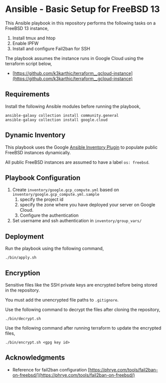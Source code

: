 # Ansible - Basic Setup for FreeBSD 13

This Ansible playbook in this repository performs the following tasks on a FreeBSD 13 instance,
1. Install tmux and htop
1. Enable IPFW
1. Install and configure Fail2ban for SSH

The playbook assumes the instance runs in Google Cloud using the terraform script below,
* [https://github.com/k3karthic/terraform__gcloud-instance](https://github.com/k3karthic/terraform__gcloud-instance)

## Requirements

Install the following Ansible modules before running the playbook,
```
ansible-galaxy collection install community.general
ansible-galaxy collection install google.cloud
```

## Dynamic Inventory

This playbook uses the Google [Ansible Inventory Plugin](https://docs.ansible.com/ansible/latest/collections/google/cloud/gcp_compute_inventory.html) to populate public FreeBSD instances dynamically.

All public FreeBSD instances are assumed to have a label `os: freebsd`.

## Playbook Configuration

1. Create `inventory/google.gcp_compute.yml` based on `inventory/google.gcp_compute.yml.sample`
    1. specify the project id
    1. specify the zone where you have deployed your server on Google Cloud.
    1. Configure the authentication
1. Set username and ssh authentication in `inventory/group_vars/`

## Deployment

Run the playbook using the following command,
```
./bin/apply.sh
```

## Encryption

Sensitive files like the SSH private keys are encrypted before being stored in the repository.

You must add the unencrypted file paths to `.gitignore`.

Use the following command to decrypt the files after cloning the repository,

```
./bin/decrypt.sh
```

Use the following command after running terraform to update the encrypted files,

```
./bin/encrypt.sh <gpg key id>
```

## Acknowledgments

* Reference for fail2ban configuration [https://phrye.com/tools/fail2ban-on-freebsd/](https://phrye.com/tools/fail2ban-on-freebsd/)
